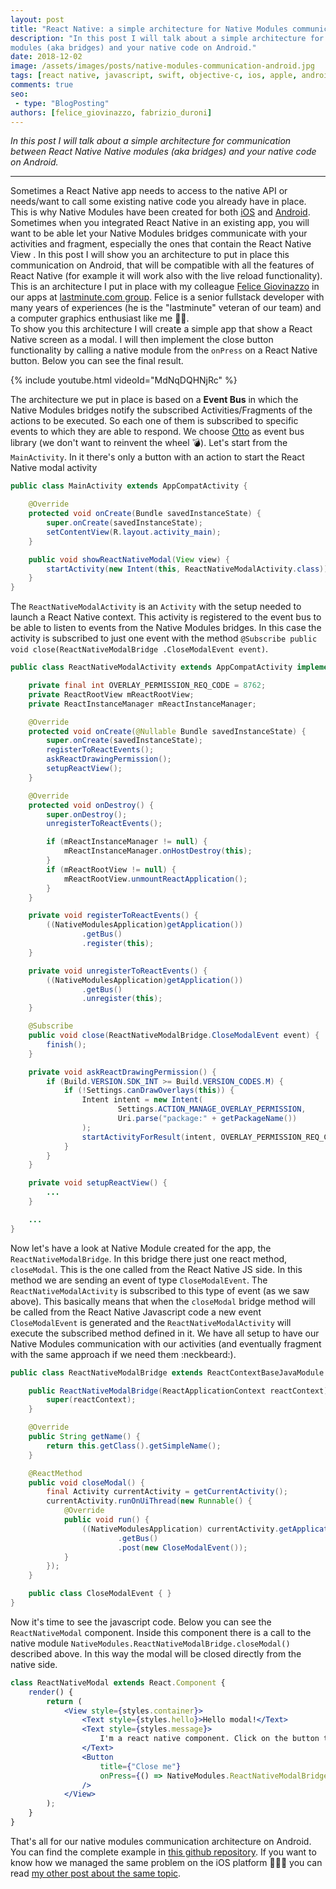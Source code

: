 ```yaml
---
layout: post
title: "React Native: a simple architecture for Native Modules communication with your Activities and Fragments on Android"
description: "In this post I will talk about a simple architecture for communication between React Native Native 
modules (aka bridges) and your native code on Android."
date: 2018-12-02
image: /assets/images/posts/native-modules-communication-android.jpg
tags: [react native, javascript, swift, objective-c, ios, apple, android, java, mobile application development]
comments: true
seo:
 - type: "BlogPosting"
authors: [felice_giovinazzo, fabrizio_duroni]
---
```


*In this post I will talk about a simple architecture for communication between React Native Native 
 modules (aka bridges) and your native code on Android.*

---

Sometimes a React Native app needs to access to the native API or needs/want to call some existing native code you 
already have in place. This is why Native Modules have been created for 
both [iOS](https://facebook.github.io/react-native/docs/native-modules-ios) and [Android](https://facebook.github.io/react-native/docs/native-modules-android).    
Sometimes when you integrated React Native in an existing app, you will want to be able let your Native 
Modules bridges communicate with your activities and fragment, especially the ones that contain the React Native View
. In this post I will show you an architecture to put in place this communication on Android, that will be compatible 
with all the features of React Native (for example it will work also with the live reload functionality).
This is an architecture I put in place with my colleague [Felice Giovinazzo](https://www.linkedin.com/in/felice-giovinazzo-17277b55/) 
in our apps at [lastminute.com group](https://lmgroup.lastminute.com/ "lastminute.com").
 Felice is a senior fullstack developer with many years of experiences (he is the "lastminute" veteran of our team) 
 and a computer graphics enthusiast like me :revolving_hearts::sparkling_heart:.  
To show you this architecture I will create a simple app that show a React Native screen as a modal. I will then 
implement the close button functionality by calling a native module from the `onPress` on a React Native button.
Below you can see the final result.

{% include youtube.html videoId="MdNqDQHNjRc" %}

The architecture we put in place is based on a **Event Bus** in which the Native Modules bridges notify the subscribed 
Activities/Fragments of the actions to be executed. So each one of them is subscribed to specific events to which they
 are able to respond. 
 We choose [Otto](http://square.github.io/otto/) as event bus library (we don't want to reinvent the wheel :bomb:). 
Let's start from the `MainActivity`. In it there's only a button with an action to start the React Native modal activity

```java
public class MainActivity extends AppCompatActivity {

    @Override
    protected void onCreate(Bundle savedInstanceState) {
        super.onCreate(savedInstanceState);
        setContentView(R.layout.activity_main);
    }

    public void showReactNativeModal(View view) {
        startActivity(new Intent(this, ReactNativeModalActivity.class));
    }
}
```

The `ReactNativeModalActivity` is an `Activity` with the setup needed to launch a React Native context. This activity 
is registered to the event bus to be able to listen to events from the Native Modules bridges. In this case 
the activity is subscribed to just one event with the method `@Subscribe public void close(ReactNativeModalBridge
.CloseModalEvent event)`.

```java
public class ReactNativeModalActivity extends AppCompatActivity implements DefaultHardwareBackBtnHandler {

    private final int OVERLAY_PERMISSION_REQ_CODE = 8762;
    private ReactRootView mReactRootView;
    private ReactInstanceManager mReactInstanceManager;

    @Override
    protected void onCreate(@Nullable Bundle savedInstanceState) {
        super.onCreate(savedInstanceState);
        registerToReactEvents();
        askReactDrawingPermission();
        setupReactView();
    }

    @Override
    protected void onDestroy() {
        super.onDestroy();
        unregisterToReactEvents();

        if (mReactInstanceManager != null) {
            mReactInstanceManager.onHostDestroy(this);
        }
        if (mReactRootView != null) {
            mReactRootView.unmountReactApplication();
        }
    }

    private void registerToReactEvents() {
        ((NativeModulesApplication)getApplication())
                .getBus()
                .register(this);
    }

    private void unregisterToReactEvents() {
        ((NativeModulesApplication)getApplication())
                .getBus()
                .unregister(this);
    }

    @Subscribe
    public void close(ReactNativeModalBridge.CloseModalEvent event) {
        finish();
    }

    private void askReactDrawingPermission() {
        if (Build.VERSION.SDK_INT >= Build.VERSION_CODES.M) {
            if (!Settings.canDrawOverlays(this)) {
                Intent intent = new Intent(
                        Settings.ACTION_MANAGE_OVERLAY_PERMISSION,
                        Uri.parse("package:" + getPackageName())
                );
                startActivityForResult(intent, OVERLAY_PERMISSION_REQ_CODE);
            }
        }
    }

    private void setupReactView() {
        ...
    }

    ...
}

```

Now let's have a look at Native Module created for the app, the `ReactNativeModalBridge`. In this bridge there just 
one react method, `closeModal`. This is the one called from the React Native JS side. In this method we are sending 
an event of type `CloseModalEvent`. The `ReactNativeModalActivity` is subscribed to this type of event (as we saw 
above). This basically means that when the `closeModal` bridge method will be called from the React Native Javascript 
code a new event `CloseModalEvent` is generated and the `ReactNativeModalActivity` will execute the subscribed method defined in 
it. We have all setup to have our Native Modules communication with our activities (and eventually fragment with the 
same approach if we need them :neckbeard:).

```java
public class ReactNativeModalBridge extends ReactContextBaseJavaModule {

    public ReactNativeModalBridge(ReactApplicationContext reactContext) {
        super(reactContext);
    }

    @Override
    public String getName() {
        return this.getClass().getSimpleName();
    }

    @ReactMethod
    public void closeModal() {
        final Activity currentActivity = getCurrentActivity();
        currentActivity.runOnUiThread(new Runnable() {
            @Override
            public void run() {
                ((NativeModulesApplication) currentActivity.getApplication())
                        .getBus()
                        .post(new CloseModalEvent());
            }
        });
    }

    public class CloseModalEvent { }
}
``` 

Now it's time to see the javascript code. Below you can see the `ReactNativeModal` component. Inside this component there is a call 
to the native module `NativeModules.ReactNativeModalBridge.closeModal()` described above. In this way the modal will 
be closed directly from the native side.

```jsx
class ReactNativeModal extends React.Component {
    render() {
        return (
            <View style={styles.container}>
                <Text style={styles.hello}>Hello modal!</Text>
                <Text style={styles.message}>
                    I'm a react native component. Click on the button to close me using native function.
                </Text>
                <Button
                    title={"Close me"}
                    onPress={() => NativeModules.ReactNativeModalBridge.closeModal()}
                />
            </View>
        );
    }
}
``` 
 
That's all for our native modules communication architecture on Android. You can find the complete example in [this github repository](https://github.com/chicio/React-Native-Native-Modules-Communication). If you want to know how we managed the same problem on the iOS platform :apple::iphone::heartbeat: you can read [my other post about the same topic](/2018/12/03/react-native-modules-bridge-communication-uiviewcontroller-ios.html).
